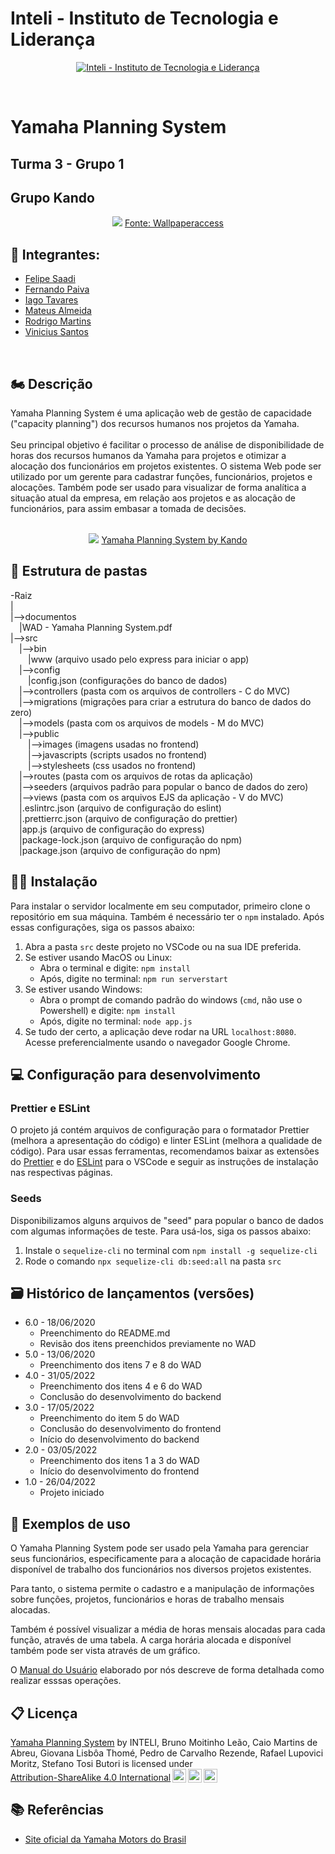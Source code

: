 # Inteli - Instituto de Tecnologia e Liderança

<p align="center">
<a href= "https://www.inteli.edu.br/"><img src="https://www.inteli.edu.br/wp-content/uploads/2021/08/20172028/marca_1-2.png" alt="Inteli - Instituto de Tecnologia e Liderança" border="0"></a>
</p>
<br>

# Yamaha Planning System

## Turma 3 - Grupo 1
## Grupo Kando
<div align="center">
<img src="https://wallpaperaccess.com/full/1766861.jpg">
<a href="https://wallpaperaccess.com/yamaha-logo" target="_blank">Fonte: Wallpaperaccess </a>
</div>

## 🚀 Integrantes:
- <a href="https://www.linkedin.com/in/felipe-saadi/">Felipe Saadi</a>
- <a href="https://www.linkedin.com/in/">Fernando Paiva</a>
- <a href="https://www.linkedin.com/in/iago-tavares-b10244149">Iago Tavares</a>
- <a href="https://www.linkedin.com/in/mateussda/">Mateus Almeida</a>
- <a href="https://www.linkedin.com/in/">Rodrigo Martins</a>
- <a href="https://www.linkedin.com/in/">Vinicius Santos</a>
<br>

## 🏍 Descrição

Yamaha Planning System é uma aplicação web de gestão de capacidade ("capacity planning") dos recursos humanos nos projetos da Yamaha.
<br><br>
Seu principal objetivo é facilitar o processo de análise de disponibilidade de horas dos recursos humanos da Yamaha para projetos e otimizar a alocação dos funcionários em projetos existentes. O sistema Web pode ser utilizado por um gerente para cadastrar funções, funcionários, projetos e alocações. Também pode ser usado para visualizar de forma analítica a situação atual da empresa, em relação aos projetos e as alocação de funcionários, para assim embasar a tomada de decisões.
<br><br>

<p align="center">
<img src="https://cdn.discordapp.com/attachments/937463646181785633/979812643260989520/unknown.png" border="0">
  <a href="https://github.com/2022M2T3/Projeto1">Yamaha Planning System by Kando</a>
</p>

## 📂 Estrutura de pastas

-Raiz<br>
|<br>
|-->documentos<br>
  &emsp;|WAD - Yamaha Planning System.pdf<br>
|-->src<br>
  &emsp;|-->bin<br>
    &emsp;&emsp;|www (arquivo usado pelo express para iniciar o app)<br>
  &emsp;|-->config<br>
    &emsp;&emsp;|config.json (configurações do banco de dados)<br>
  &emsp;|-->controllers (pasta com os arquivos de controllers - C do MVC)<br>
  &emsp;|-->migrations (migrações para criar a estrutura do banco de dados do zero)<br>
  &emsp;|-->models (pasta com os arquivos de models - M do MVC)<br>
  &emsp;|-->public<br>
    &emsp;&emsp;|-->images (imagens usadas no frontend)<br>
    &emsp;&emsp;|-->javascripts (scripts usados no frontend)<br>
    &emsp;&emsp;|-->stylesheets (css usados no frontend)<br>
  &emsp;|-->routes (pasta com os arquivos de rotas da aplicação)<br>
  &emsp;|-->seeders (arquivos padrão para popular o banco de dados do zero)<br>
  &emsp;|-->views (pasta com os arquivos EJS da aplicação - V do MVC)<br>
  &emsp;|.eslintrc.json (arquivo de configuração do eslint)<br>
  &emsp;|.prettierrc.json (arquivo de configuração do prettier)<br>
  &emsp;|app.js (arquivo de configuração do express)<br>
  &emsp;|package-lock.json (arquivo de configuração do npm)<br>
  &emsp;|package.json (arquivo de configuração do npm)<br>

##  🧑‍💻 Instalação

Para instalar o servidor localmente em seu computador, primeiro clone o repositório em sua máquina. Também é necessário ter o `npm` instalado. Após essas configurações, siga os passos abaixo:

1. Abra a pasta `src` deste projeto no VSCode ou na sua IDE preferida.
2. Se estiver usando MacOS ou Linux:
    - Abra o terminal e digite: `npm install`
    - Após, digite no terminal: `npm run serverstart`
3. Se estiver usando Windows:
    - Abra o prompt de comando padrão do windows (`cmd`, não use o Powershell) e digite: `npm install`
    - Após, digite no terminal: `node app.js`
4. Se tudo der certo, a aplicação deve rodar na URL `localhost:8080`. Acesse preferencialmente usando o navegador Google Chrome.

## 💻 Configuração para desenvolvimento

### Prettier e ESLint

O projeto já contém arquivos de configuração para o formatador Prettier (melhora a apresentação do código) e linter ESLint (melhora a qualidade de código). Para usar essas ferramentas, recomendamos baixar as extensões do [Prettier](https://marketplace.visualstudio.com/items?itemName=esbenp.prettier-vscode) e do [ESLint](https://marketplace.visualstudio.com/items?itemName=dbaeumer.vscode-eslint) para o VSCode e seguir as instruções de instalação nas respectivas páginas.

### Seeds

Disponibilizamos alguns arquivos de "seed" para popular o banco de dados com algumas informações de teste. Para usá-los, siga os passos abaixo:

1. Instale o `sequelize-cli` no terminal com `npm install -g sequelize-cli`
2. Rode o comando `npx sequelize-cli db:seed:all` na pasta `src`

## 🗃 Histórico de lançamentos (versões)

- 6.0 - 18/06/2020
  - Preenchimento do README.md
  - Revisão dos itens preenchidos previamente no WAD
- 5.0 - 13/06/2020
  - Preenchimento dos itens 7 e 8 do WAD
- 4.0 - 31/05/2022
  - Preenchimento dos itens 4 e 6 do WAD
  - Conclusão do desenvolvimento do backend
- 3.0 - 17/05/2022
  - Preenchimento do item 5 do WAD
  - Conclusão do desenvolvimento do frontend
  - Início do desenvolvimento do backend
- 2.0 - 03/05/2022
  - Preenchimento dos itens 1 a 3 do WAD
  - Início do desenvolvimento do frontend
- 1.0 - 26/04/2022
  - Projeto iniciado

## 🎯 Exemplos de uso

O Yamaha Planning System pode ser usado pela Yamaha para gerenciar seus funcionários, especificamente para a alocação de capacidade horária disponível de trabalho dos funcionários nos diversos projetos existentes.

Para tanto, o sistema permite o cadastro e a manipulação de informações sobre funções, projetos, funcionários e horas de trabalho mensais alocadas.

Também é possível visualizar a média de horas mensais alocadas para cada função, através de uma tabela. A carga horária alocada e disponível também pode ser vista através de um gráfico.

O [Manual do Usuário](https://docs.google.com/document/d/1wsE33X7ziTOQ9d7AV2s6R8l3oCvOwEv40MZUTXFaiPI/edit#heading=h.28h4qwu) elaborado por nós descreve de forma detalhada como realizar esssas operações.

## 📋 Licença

<p xmlns:cc="http://creativecommons.org/ns#" xmlns:dct="http://purl.org/dc/terms/"><a property="dct:title" rel="cc:attributionURL" href="https://github.com/2022M2T3/Projeto4">Yamaha Planning System</a> by <span property="cc:attributionName">INTELI, Bruno Moitinho Leão, Caio Martins de Abreu, Giovana Lisbôa Thomé, Pedro de Carvalho Rezende, Rafael Lupovici Moritz, Stefano Tosi Butori</span> is licensed under <a href="http://creativecommons.org/licenses/by-sa/4.0/?ref=chooser-v1" target="_blank" rel="license noopener noreferrer" style="display:inline-block;">Attribution-ShareAlike 4.0 International<img style="height:22px!important;margin-left:3px;vertical-align:text-bottom;" src="https://mirrors.creativecommons.org/presskit/icons/cc.svg?ref=chooser-v1"><img style="height:22px!important;margin-left:3px;vertical-align:text-bottom;" src="https://mirrors.creativecommons.org/presskit/icons/by.svg?ref=chooser-v1"><img style="height:22px!important;margin-left:3px;vertical-align:text-bottom;" src="https://mirrors.creativecommons.org/presskit/icons/sa.svg?ref=chooser-v1"></a></p>


## 📚 Referências

  - [Site oficial da Yamaha Motors do Brasil](https://www3.yamaha-motor.com.br/)

